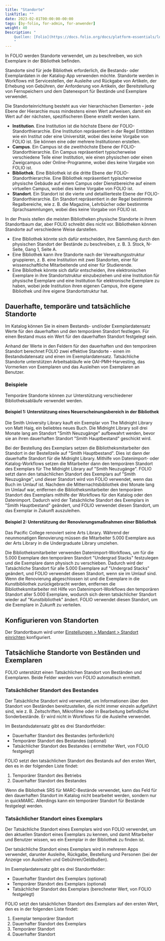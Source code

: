 ```yaml
---
title: "Standorte"
linkTitle: ""
date: 2023-02-01T00:00:00-00:00
tags: [by-folio, for-admin, for-anwender]
weight: 40
Description: "
    Quellen: [Folio](https://docs.folio.org/docs/platform-essentials/locations/locations/) & [GBV](https://info.gbv.de/display/FOLIOGBVEXTERN/Standorte)
    "
---
```


In FOLIO werden Standorte verwendet, um zu beschreiben, wo sich Exemplare in der Bibliothek befinden.

Standorte sind für jede Bibliothek erforderlich, die Bestands- oder Exemplardaten in der Katalog-App verwenden möchte. Standorte werden in Workflows mit Servicestellen, der Ausleihe und Rückgabe von Artikeln, der Erhebung von Gebühren, der Anforderung von Artikeln, der Bereitstellung von Fernspeichern und dem Datenexport für Bestände und Exemplare verwendet.

Die Standorteinrichtung besteht aus vier hierarchischen Elementen - jede Ebene der Hierarchie muss mindestens einen Wert aufweisen, damit ein Wert auf der nächsten, spezifischeren Ebene erstellt werden kann.

-   **Institution**. Eine Institution ist die höchste Ebene der FOLIO-Standorthierarchie. Eine Institution repräsentiert in der Regel Entitäten wie ein Institut oder eine Universität, wobei dies keine Vorgabe von FOLIO ist. Sie können eine oder mehrere Institutionen erstellen.
-   **Campus**. Ein Campus ist die zweithöchste Ebene der FOLIO-Standorthierarchie. Ein Campus repräsentiert typischerweise verschiedene Teile einer Institution, wie einen physischen oder einen Zweigcampus oder Online-Programme, wobei dies keine Vorgabe von FOLIO ist.
-   **Bibliothek**. Eine Bibliothek ist die dritte Ebene der FOLIO-Standorthierarchie. Eine Bibliothek repräsentiert typischerweise physische Gebäude auf einem Campus oder Dienstbereiche auf einem virtuellen Campus, wobei dies keine Vorgabe von FOLIO ist.
-   **Standort**. Ein Standort ist die vierte und detaillierteste Ebene der FOLIO-Standorthierarchie. Ein Standort repräsentiert in der Regel bestimmte Regalbereiche, wie z. B. die Magazine, Lehrbücher oder bestimmte Sprachsammlungen, wobei dies keine Vorgabe von FOLIO ist.

In der Praxis stellen die meisten Bibliotheken physische Standorte in ihrem Standortbaum dar, aber FOLIO schreibt dies nicht vor. Bibliotheken können Standorte auf verschiedene Weise darstellen.

-   Eine Bibliothek könnte sich dafür entscheiden, ihre Sammlung durch den physischen Standort der Bestände zu beschreiben, z. B. 3. Stock, N-Seite, Gang 1, Seite A.
-   Eine Bibliothek kann ihre Standorte nach der Verwaltungsstruktur gruppieren, z. B. eine Institution mit zwei Standorten, einer für wissenschaftliche Mitarbeitende und einer für Studierende.
-   Eine Bibliothek könnte sich dafür entscheiden, ihre elektronischen Exemplare in ihre Standortstruktur einzubeziehen und eine Institution für physische Exemplare und eine Institution für elektronische Exemplare zu haben, wobei jede Institution ihren eigenen Campus, ihre eigene Bibliothek und ihre eigene Standortstruktur hat.

## Dauerhafte, temporäre und tatsächliche Standorte

Im Katalog können Sie in einem Bestands- und/oder Exemplardatensatz Werte für den dauerhaften und den temporären Standort festlegen. Für einen Bestand muss ein Wert für den dauerhaften Standort festgelegt sein.

Anhand der Werte in den Feldern für den dauerhaften und den temporären Standort berechnet FOLIO zwei effektive Standorte - einen im Bestandsdatensatz und einen im Exemplardatensatz. Tatsächliche Standorte unterstützen Arbeitsabläufe wie OAI-PMH-Harvesting, das Vormerken von Exemplaren und das Ausleihen von Exemplaren an Benutzer.

### Beispiele

Temporäre Standorte können zur Unterstützung verschiedener Bibliotheksabläufe verwendet werden.

#### Beispiel 1: Unterstützung eines Neuerscheinungsbereich in der Bibliothek

Die Smith University Library kauft ein Exemplar von The Midnight Library von Matt Haig, ein beliebtes neues Buch. Die Midnight Library soll drei Monate lang am Standort "Smith Neuzugänge" aufbewahrt werden, bevor sie an ihren dauerhaften Standort "Smith Hauptbestand" geschickt wird.

Bei der Bestellung des Exemplars setzen die Bibliotheksmitarbeiter den Standort in der Bestellzeile auf "Smith Hauptbestand". Dies ist dann der dauerhafte Standort für die Midnight Library.
Mithilfe von Datenimport- oder Katalog-Workflows setzen die Mitarbeiter dann den temporären Standort des Exemplars für The Midnight Library auf "Smith Neuzugänge". FOLIO setzt dann den tatsächlichen Standort des Exemplars auf "Smith Neuzugänge", und dieser Standort wird von FOLIO verwendet, wenn das Buch im Umlauf ist.
Nachdem die Mitternachtsbibliothek drei Monate lang im Umlauf war, entfernen die Bibliotheksmitarbeiter den temporären Standort des Exemplars mithilfe der Workflows für den Katalog oder den Datenimport. Dadurch wird der Tatsächliche Standort des Exemplars in "Smith Hauptbestand" geändert, und FOLIO verwendet diesen Standort, um das Exemplar in Zukunft auszuleihen.

#### Beispiel 2: Unterstützung der Renovierungsmaßnahmen einer Bibliothek

Das Pacific College renoviert seine Arts Library. Während der neunmonatigen Renovierung müssen die Mitarbeiter 5.000 Exemplare aus der Arts Library in die Undergraduate Library umziehen.

Die Bibliotheksmitarbeiter verwenden Datenimport-Workflows, um für die 5.000 Exemplare den temporären Standort "Undergrad Stacks" festzulegen und die Exemplare dann physisch zu verschieben.
Dadurch wird der Tatsächliche Standort für alle 5.000 Exemplare auf "Undergrad Stacks" geändert, und FOLIO verwendet diesen Standort, wenn sie im Umlauf sind.
Wenn die Renovierung abgeschlossen ist und die Exemplare in die Kunstbibliothek zurückgebracht werden, entfernen die Bibliotheksmitarbeiter mit Hilfe von Datenimport-Workflows den temporären Standort aller 5.000 Exemplare, wodurch sich deren tatsächlicher Standort wieder auf "Kunstbibliothek" ändert. FOLIO verwendet diesen Standort, um die Exemplare in Zukunft zu verteilen.

## Konfigurieren von Standorten

Der Standortbaum wird unter [Einstellungen > Mandant > Standort einrichten](https://info.gbv.de/display/FOLIOGBVEXTERN/Einstellungen+%28Mandant%29%3A+Standorte) konfiguriert.

## Tatsächliche Standorte von Beständen und Exemplaren

FOLIO unterstützt einen Tatsächlichen Standort von Beständen und Exemplaren. Beide Felder werden von FOLIO automatisch ermittelt.

### Tatsächlicher Standort des Bestandes

Der Tatsächliche Standort wird verwendet, um Informationen über den Standort von Beständen bereitzustellen, die nicht immer einzeln aufgeführt sind, wie z. B. Zeitschriften, Mikrofilme oder in Bearbeitung befindliche Sonderbestände. Er wird nicht in Workflows für die Ausleihe verwendet.

Im Bestandsdatensatz gibt es drei Standortfelder:

-   Dauerhafter Standort des Bestandes (erforderlich)
-   Temporärer Standort des Bestandes (optional)
-   Tatsächlicher Standort des Bestandes ( ermittelter Wert, von FOLIO festgelegt)

FOLIO setzt den tatsächlichen Standort des Bestands auf den ersten Wert, den es in der folgenden Liste findet:

1.  Temporärer Standort des Betriebs
2.  Dauerhafter Standort des Bestandes

Wenn die Bibliothek SRS für MARC-Bestände verwendet, kann das Feld für den dauerhaften Standort im Katalog nicht bearbeitet werden, sondern nur in quickMARC. Allerdings kann ein temporärer Standort für Bestände festgelegt werden.

### Tatsächlicher Standort eines Exemplars

Der Tatsächliche Standort eines Exemplars wird von FOLIO verwendet, um den aktuellen Standort eines Exemplars zu kennen, und damit Mitarbeiter und Benutzer wissen, wo ein Exemplar in der Bibliothek zu finden ist.

Der tatsächliche Standort eines Exemplars wird in mehreren Apps verwendet, darunter Ausleihe, Rückgabe, Bestellung und Personen (bei der Anzeige von Ausleihen und Gebühren/Geldbußen).

Im Exemplardatensatz gibt es drei Standortfelder:

-   Dauerhafter Standort des Exemplars (optional)
-   Temporärer Standort des Exemplars (optional)
-   Tatsächlicher Standort des Exemplars (berechneter Wert, von FOLIO festgelegt)

FOLIO setzt den tatsächlichen Standort des Exemplars auf den ersten Wert, den es in der folgenden Liste findet:

1.  Exemplar temporärer Standort
2.  Dauerhafter Standort des Exemplars
3.  Temporärer Standort
4.  Dauerhafter Standort

